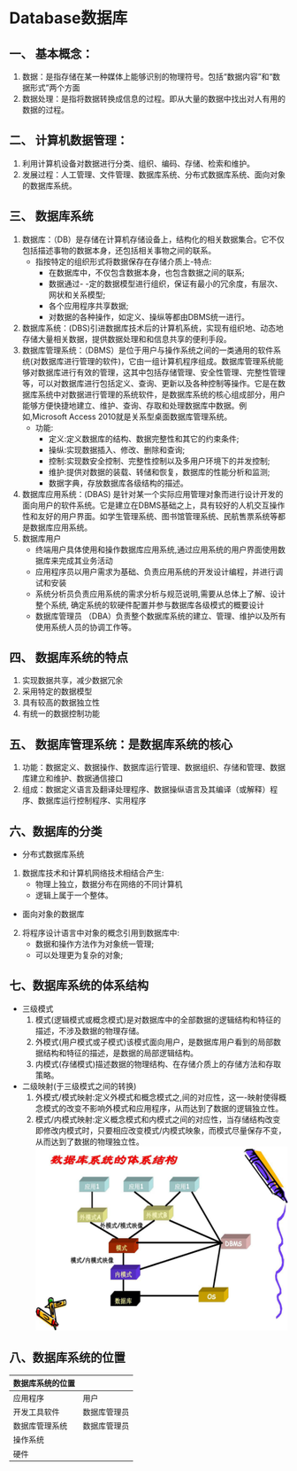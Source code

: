# Database数据库
## 一、 基本概念：
1. 数据：是指存储在某一种媒体上能够识别的物理符号。包括“数据内容”和“数据形式”两个方面
2. 数据处理：是指将数据转换成信息的过程。即从大量的数据中找出对人有用的数据的过程。
## 二、 计算机数据管理：
1. 利用计算机设备对数据进行分类、组织、编码、存储、检索和维护。
2. 发展过程：人工管理、文件管理、数据库系统、分布式数据库系统、面向对象的数据库系统。
## 三、 数据库系统
1. 数据库：（DB）是存储在计算机存储设备上，结构化的相关数据集合。它不仅包括描述事物的数据本身，还包括相关事物之间的联系。
   * 指按特定的组织形式将数据保存在存储介质上-特点:
     * 在数据库中，不仅包含数据本身，也包含数据之间的联系;
     * 数据通过- -定的数据模型进行组织，保证有最小的冗余度，有层次、网状和关系模型;
     * 各个应用程序共享数据;
     * 对数据的各种操作，如定义、操纵等都由DBMS统一进行。
2. 数据库系统：(DBS)引进数据库技术后的计算机系统，实现有组织地、动态地存储大量相关数据，提供数据处理和和信息共享的便利手段。
3. 数据库管理系统：（DBMS）是位于用户与操作系统之间的一类通用的软件系统(对数据库进行管理的软件)，它由一组计算机程序组成。数据库管理系统能够对数据库进行有效的管理，这其中包括存储管理、安全性管理、完整性管理等，可以对数据库进行包括定义、查询、更新以及各种控制等操作。它是在数据库系统中对数据进行管理的系统软件，是数据库系统的核心组成部分，用户能够方便快捷地建立、维护、查询、存取和处理数据库中数据。例如,Microsoft Access 2010就是关系型桌面数据库管理系统。
   * 功能:
     * 定义:定义数据库的结构、数据完整性和其它的约束条件;
     * 操纵:实现数据插入、修改、删除和查询;
     * 控制:实现数安全控制、完整性控制以及多用户环境下的并发控制;
     * 维护:提供对数据的装载、转储和恢复，数据库的性能分析和监测;
     * 数据字典，存放数据库各级结构的描述。
4. 数据库应用系统：(DBAS) 是针对某一个实际应用管理对象而进行设计开发的面向用户的软件系统。它是建立在DBMS基础之上，具有较好的人机交互操作性和友好的用户界面。如学生管理系统、图书馆管理系统、民航售票系统等都是数据库应用系统。
5. 数据库用户
   * 终端用户具体使用和操作数据库应用系统,通过应用系统的用户界面使用数据库来完成其业务活动
   * 应用程序员以用户需求为基础、负责应用系统的开发设计编程，并进行调试和安装
   * 系统分析员负责应用系统的需求分析与规范说明,需要从总体上了解、设计整个系统, 确定系统的软硬件配置并参与数据库各级模式的概要设计
   * 数据库管理员 （DBA）负责整个数据库系统的建立、管理、维护以及所有使用系统人员的协调工作等。
## 四、 数据库系统的特点
1. 实现数据共享，减少数据冗余
2. 采用特定的数据模型
3. 具有较高的数据独立性
4. 有统一的数据控制功能
## 五、 数据库管理系统：是数据库系统的核心
1. 功能：数据定义、数据操作、数据库运行管理、数据组织、存储和管理、数据库建立和维护、数据通信接口
2. 组成：数据定义语言及翻译处理程序、数据操纵语言及其编译（或解释）程序、数据库运行控制程序、实用程序
## 六、数据库的分类
* 分布式数据库系统
1. 数据库技术和计算机网络技术相结合产生:
   * 物理上独立，数据分布在网络的不同计算机
   * 逻辑上属于一个整体。
* 面向对象的数据库
2. 将程序设计语言中对象的概念引用到数据库中:
   * 数据和操作方法作为对象统一管理;
   * 可以处理更为复杂的对象;
## 七、数据库系统的体系结构
* 三级模式
  1. 模式(逻辑模式或概念模式)是对数据库中的全部数据的逻辑结构和特征的描述，不涉及数据的物理存储。
  2. 外模式(用户模式或子模式)该模式面向用户，是数据库用户看到的局部数据结构和特征的描述，是数据的局部逻辑结构。
  3. 内模式(存储模式)描述数据的物理结构、在存储介质上的存储方法和存取策略。
* 二级映射(于三级模式之间的转换)
  1. 外模式/模式映射:定义外模式和概念模式之,间的对应性，这一-映射使得概念模式的改变不影响外模式和应用程序，从而达到了数据的逻辑独立性。
  2. 模式/内模式映射:定义概念模式和内模式之间的对应性，当存储结构改变即修改内模式时，只要相应改变模式/内模式映象，而模式尽量保存不变，从而达到了数据的物理独立性。
![alt](https://raw.githubusercontent.com/APF668899/Database/master/BHL7CSL%60%5BXFRMLWWHK%5BBBD3.png)
## 八、数据库系统的位置
|数据库系统的位置||
|:---|:---|
|应用程序|用户|
|开发工具软件|数据库管理员|
|数据库管理系统|数据库管理员|
|操作系统|
|硬件|
   
